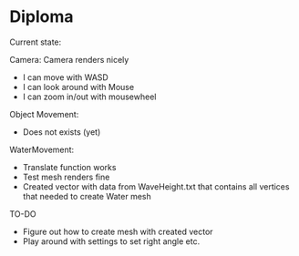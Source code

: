 # Diploma
Current state:

Camera:
Camera renders nicely

- I can move with WASD
- I can look around with Mouse
- I can zoom in/out with mousewheel

Object Movement:
- Does not exists (yet)

WaterMovement:
- Translate function works
- Test mesh renders fine
- Created vector with data from WaveHeight.txt that contains all vertices that needed to create Water mesh

TO-DO

- Figure out how to create mesh with created vector
- Play around with settings to set right angle etc.
